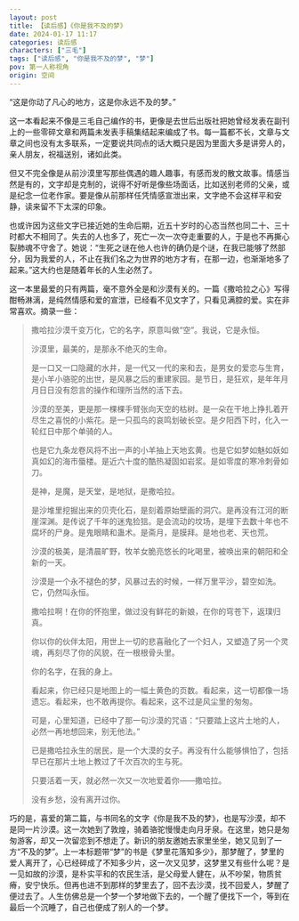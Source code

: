 ```yaml
---
layout: post
title: 【读后感】《你是我不及的梦》
date: 2024-01-17 11:17
categories: 读后感
characters: ["三毛"]
tags: ["读后感", "你是我不及的梦", "梦"]
pov: 第一人称视角
origin: 空间
---
```


“这是你动了凡心的地方，这是你永远不及的梦。”

这一本看起来不像是三毛自己编作的书，更像是去世后出版社把她曾经发表在副刊上的一些零碎文章和两篇未发表手稿集结起来编成了书。每一篇都不长，文章与文章之间也没有太多联系，一定要说共同点的话大概只是因为里面大多是讲旁人的，亲人朋友，祝福送别，诸如此类。

但又不完全像是从前沙漠里写那些偶遇的趣人趣事，有感而发的散文故事。情感当然是有的，文字却是克制的，说得不好听是像些场面话，比如送别老师的父亲，或是纪念一位老作家。要是像从前那样任凭情感宣泄出来，文字绝不会这样平和安静，读来留不下太深的印象。

也或许因为这些文字已接近她的生命后期，近五十岁时的心态当然也同二十、三十时都大不相同了。失去的人也多了，死亡一次一次夺走重要的人，于是也不再撕心裂肺魂不守舍了。她说：“生死之谜在他人也许的确仍是个谜，在我已能够了然部分，因为我爱的人，不止在我们名之为世界的地方才有，在那一边，也渐渐地多了起来。”这大约也是随着年长的人生必然了。

这一本里最爱的只有两篇，毫不意外全是和沙漠有关的。一篇《撒哈拉之心》写得酣畅淋漓，是纯然情感和爱的宣泄，已经看不见文字了，只看见满腔的爱。实在非常喜欢。摘录一些：

> 撒哈拉沙漠千变万化，它的名字，原意叫做“空”。我说，它是永恒。
>
> 沙漠里，最美的，是那永不绝灭的生命。
>
> 是一口又一口隐藏的水井，是一代又一代的来和去，是男女的爱恋与生育，是小羊小骆驼的出世，是风暴之后的重建家园。是节日，是狂欢，是年年月月日日没有怨言的操作和理所当然的活下去。
>
> 沙漠的至美，更是那一棵棵手臂张向天空的枯树。是一朵在干地上挣扎着开尽生之喜悦的小紫花。是一只孤鸟的哀鸣划破长空。是夕阳西下时，化入一轮红日中那个单骑的人。
>
> 也是它九条龙卷风将不出一声的小羊抽上天地玄黄。也是它如梦如魅如妖如真如幻的海市蜃楼。是近六十度的酷热凝固如岩浆。是如零度的寒冷刺骨如刀。
>
> 是神，是魔，是天堂，是地狱，是撒哈拉。
>
> 是沙堆里挖掘出来的贝壳化石，是刻着原始壁画的洞穴。是再没有江河的断崖深渊。是传说了千年的迷鬼猃狺。是会流动的坟场，是埋下去数十年也不腐坏的尸身。是鬼眼睛和蛊术。是斋月，是膜拜。是地也老、天也荒。
>
> 沙漠的极美，是清晨旷野，牧羊女脆亮悠长的叱喝里，被唤出来的朝阳和全新的一天。
>
> 沙漠是一个永不褪色的梦，风暴过去的时候，一样万里平沙，碧空如洗。它，仍然叫永恒。
>
> 撒哈拉啊！在你的怀抱里，做过没有鲜花的新娘，在你的穹苍下，返璞归真。
>
> 你以你的伙伴太阳，用世上一切的悲喜融化了一个妇人，又塑造了另一个灵魂，再刻尽了你的风貌，在一根根骨头里。
>
> 你的名字，在我的身上。
>
> 看起来，你已经只是地图上的一幅土黄色的页数。看起来，这一切都像一场遗忘。看起来，也不敢再提你。看起来，这不过是风尘里的匆匆。
>
> 可是，心里知道，已经中了那一句沙漠的咒语：“只要踏上这片土地的人，必然一再地想回来，别无他法。”
>
> 已是撒哈拉永生的居民，是一个大漠的女子。再没有什么能够惧怕了，包括早已在那片土地上教过了千次百次的生与死。
>
> 只要活着一天，就必然一次又一次地爱着你——撒哈拉。
>
> 没有乡愁，没有离开过你。

巧的是，喜爱的第二篇，与书同名的文字《你是我不及的梦》，也是写沙漠，却不是同一片沙漠。这一次她到了敦煌，骑着骆驼慢慢走向月牙泉。在这里，她只是匆匆游客，却又一次留恋到不想走了。新识的朋友邀她去家里坐坐，她又见到了一方“不及的梦”。上一本标题带“梦”的书是《梦里花落知多少》，那梦醒了，梦里的爱人离开了，心已经碎成了不知多少片，这一次又见梦，这梦里又有些什么呢？是一见如故的沙漠，是朴实平和的农民生活，是父母爱人健在，从不吵架，物质贫瘠，安宁快乐。但再也进不到那样的梦里去了，回不去沙漠，找不回爱人，梦醒了便过去了。人生仿佛总是一个梦一个梦地做下去的，一个醒了便找下一个，等到在最后一个沉睡了，自己也便成了别人的一个梦。
